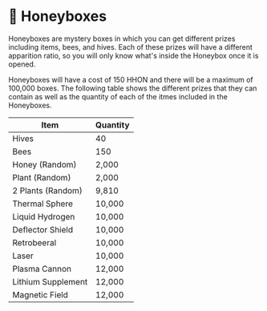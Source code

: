 # 🎁 Honeyboxes

Honeyboxes are mystery boxes in which you can get different prizes including items, bees, and hives. Each of these prizes will have a different apparition ratio, so you will only know what's inside the Honeybox once it is opened.

Honeyboxes will have a cost of 150 HHON and there will be a maximum of 100,000 boxes. The following table shows the different prizes that they can contain as well as the quantity of each of the itmes included in the Honeyboxes.

| Item               | Quantity |
| ------------------ | -------- |
| Hives              | 40       |
| Bees               | 150      |
| Honey (Random)     | 2,000    |
| Plant (Random)     | 2,000    |
| 2 Plants (Random)  | 9,810    |
| Thermal Sphere     | 10,000   |
| Liquid Hydrogen    | 10,000   |
| Deflector Shield   | 10,000   |
| Retrobeeral        | 10,000   |
| Laser              | 10,000   |
| Plasma Cannon      | 12,000   |
| Lithium Supplement | 12,000   |
| Magnetic Field     | 12,000   |
